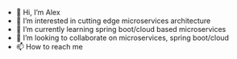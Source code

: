 - 👋 Hi, I’m Alex
- 👀 I’m interested in cutting edge microservices architecture
- 🌱 I’m currently learning spring boot/cloud based microservices
- 💞️ I’m looking to collaborate on microservices, spring boot/cloud
- 📫 How to reach me 

<!---
anowak-ct/anowak-ct is a ✨ special ✨ repository because its `README.md` (this file) appears on your GitHub profile.
You can click the Preview link to take a look at your changes.
--->
